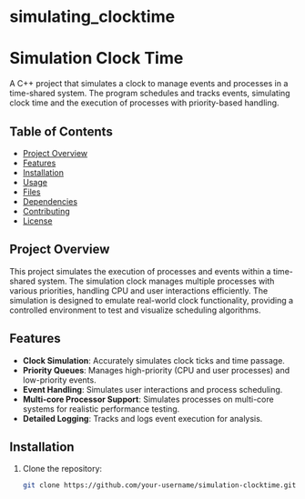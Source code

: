 # simulating_clocktime

# Simulation Clock Time

A C++ project that simulates a clock to manage events and processes in a time-shared system. The program schedules and tracks events, simulating clock time and the execution of processes with priority-based handling.

## Table of Contents

- [Project Overview](#project-overview)
- [Features](#features)
- [Installation](#installation)
- [Usage](#usage)
- [Files](#files)
- [Dependencies](#dependencies)
- [Contributing](#contributing)
- [License](#license)

## Project Overview

This project simulates the execution of processes and events within a time-shared system. The simulation clock manages multiple processes with various priorities, handling CPU and user interactions efficiently. The simulation is designed to emulate real-world clock functionality, providing a controlled environment to test and visualize scheduling algorithms.

## Features

- **Clock Simulation**: Accurately simulates clock ticks and time passage.
- **Priority Queues**: Manages high-priority (CPU and user processes) and low-priority events.
- **Event Handling**: Simulates user interactions and process scheduling.
- **Multi-core Processor Support**: Simulates processes on multi-core systems for realistic performance testing.
- **Detailed Logging**: Tracks and logs event execution for analysis.

## Installation

1. Clone the repository:
   ```bash
   git clone https://github.com/your-username/simulation-clocktime.git
